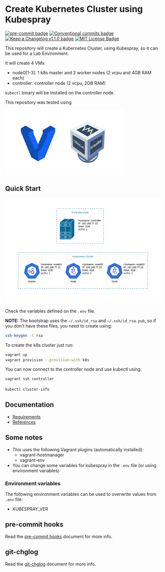 # Create Kubernetes Cluster using Kubespray

[![pre-commit badge][pre-commit-badge]][pre-commit] [![Conventional commits badge][conventional-commits-badge]][conventional-commits] [![Keep a Changelog v1.1.0 badge][keep-a-changelog-badge]][keep-a-changelog] [![MIT License Badge][license-badge]][license]

This repository will create a Kubernetes Cluster, using Kubespray,
so it can be used for a Lab Environment.

It will create 4 VMs:

- node0[1-3]: 1 k8s master and 2 worker nodes (2 vcpu and 4GB RAM each)
- controller: controller node (2 vcpu, 2GB RAM)

`kubectl` binary will be installed on the controller node.

This repository was tested using

![Test Env](docs/images/tested.png)

## Quick Start

![Lab Environment](docs/images/lab.png)

Check the variables defined on the `.env` file.

**NOTE:** The bootstrap uses the ```~/.ssh/id_rsa``` and ```~/.ssh/id_rsa.pub```,
so if you don't have these files, you need to create using:

```bash
ssh-keygen -t rsa
```

To create the k8s cluster just run:

```bash
vagrant up
vagrant provision --provision-with k8s
```

You can now connect to the controller node and use kubectl using:

```bash
vagrant ssh controller

kubectl cluster-info
```

## Documentation

- [Requirements](docs/requirements.md)
- [References](docs/references.md)

## Some notes

- This uses the following Vagrant plugins (automatically installed):
  - vagrant-hostmanager
  - vagrant-env
- You can change some variables for kubespray in the `.env` file (or using environment variables)

### Environment variables

The following environment variables can be used to overwrite values from `.env` file:

- KUBESPRAY_VER

## pre-commit hooks

Read the [pre-commit hooks](docs/pre-commit-hooks.md) document for more info.

## git-chglog

Read the [git-chglog](docs/git-chlog.md) document for more info.

[pre-commit]: https://github.com/pre-commit/pre-commit
[pre-commit-badge]: https://img.shields.io/badge/pre--commit-enabled-brightgreen?logo=pre-commit&logoColor=white
[conventional-commits-badge]: https://img.shields.io/badge/Conventional%20Commits-1.0.0-green.svg
[conventional-commits]: https://conventionalcommits.org
[keep-a-changelog-badge]: https://img.shields.io/badge/changelog-Keep%20a%20Changelog%20v1.1.0-%23E05735
[keep-a-changelog]: https://keepachangelog.com/en/1.0.0/
[license]: ./LICENSE
[license-badge]: https://img.shields.io/badge/license-MIT-green.svg
[changelog]: ./CHANGELOG.md
[changelog-badge]: https://img.shields.io/badge/changelog-Keep%20a%20Changelog%20v1.1.0-%23E05735
